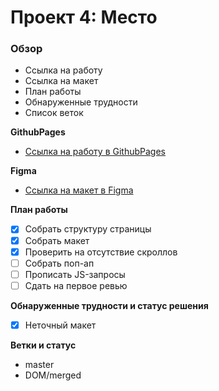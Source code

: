 # Проект 4: Место

### Обзор

* Ссылка на работу
* Ссылка на макет
* План работы
* Обнаруженные трудности
* Список веток

**GithubPages**

* [Ссылка на работу в GithubPages]()

**Figma**

* [Ссылка на макет в Figma](https://www.figma.com/file/StZjf8HnoeLdiXS7dYrLAh/JavaScript.-Sprint-4)

**План работы**

- [x] Собрать структуру страницы
- [x] Собрать макет
- [x] Проверить на отсутствие скроллов
- [ ] Собрать поп-ап
- [ ] Прописать JS-запросы
- [ ] Сдать на первое ревью

**Обнаруженные трудности и статус решения**

- [x] Неточный макет

**Ветки и статус**

- master
- DOM/merged
